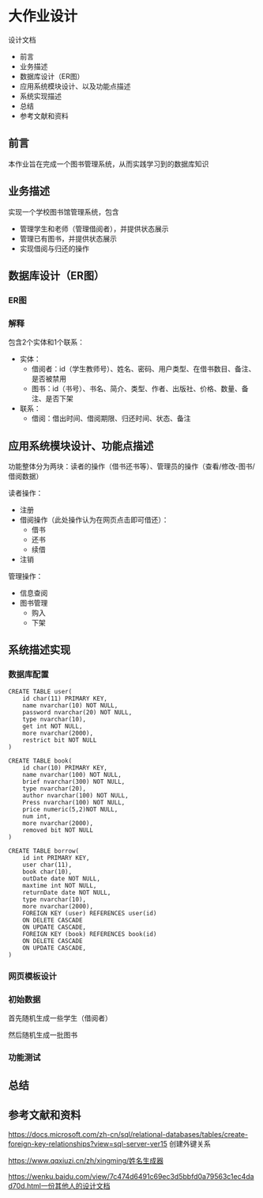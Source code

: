 # 大作业设计

设计文档
* 前言
* 业务描述
* 数据库设计（ER图）
* 应用系统模块设计、以及功能点描述
* 系统实现描述
* 总结
* 参考文献和资料

## 前言

本作业旨在完成一个图书管理系统，从而实践学习到的数据库知识

## 业务描述

实现一个学校图书馆管理系统，包含
* 管理学生和老师（管理借阅者），并提供状态展示
* 管理已有图书，并提供状态展示
* 实现借阅与归还的操作

## 数据库设计（ER图）

### ER图







### 解释

包含2个实体和1个联系：

* 实体：
  * 借阅者：id（学生教师号）、姓名、密码、用户类型、在借书数目、备注、是否被禁用
  * 图书：id（书号）、书名、简介、类型、作者、出版社、价格、数量、备注、是否下架
* 联系：
  * 借阅：借出时间、借阅期限、归还时间、状态、备注



## 应用系统模块设计、功能点描述

功能整体分为两块：读者的操作（借书还书等）、管理员的操作（查看/修改-图书/借阅数据）

读者操作：

* 注册
* 借阅操作（此处操作认为在网页点击即可借还）：
  * 借书
  * 还书
  * 续借
* 注销

管理操作：

* 信息查阅
* 图书管理
  * 购入
  * 下架



## 系统描述实现

### 数据库配置

```mssql
CREATE TABLE user(
    id char(11) PRIMARY KEY,
    name nvarchar(10) NOT NULL,
    password nvarchar(20) NOT NULL,
    type nvarchar(10),
    get int NOT NULL,
    more nvarchar(2000),
    restrict bit NOT NULL
)
```

```mssql
CREATE TABLE book(
    id char(10) PRIMARY KEY,
    name nvarchar(100) NOT NULL,
    brief nvarchar(300) NOT NULL,
    type nvarchar(20),
    author nvarchar(100) NOT NULL,
    Press nvarchar(100) NOT NULL,
    price numeric(5,2)NOT NULL,
    num int,
    more nvarchar(2000),
    removed bit NOT NULL
)
```

```mssql
CREATE TABLE borrow(
    id int PRIMARY KEY,
    user char(11),
    book char(10),
    outDate date NOT NULL,
    maxtime int NOT NULL,
    returnDate date NOT NULL,
    type nvarchar(10),
    more nvarchar(2000),
    FOREIGN KEY (user) REFERENCES user(id) 
    ON DELETE CASCADE
    ON UPDATE CASCADE,
    FOREIGN KEY (book) REFERENCES book(id) 
    ON DELETE CASCADE
    ON UPDATE CASCADE,  
)
```





### 网页模板设计

### 初始数据


首先随机生成一些学生（借阅者）


然后随机生成一批图书

### 功能测试

## 总结

## 参考文献和资料

https://docs.microsoft.com/zh-cn/sql/relational-databases/tables/create-foreign-key-relationships?view=sql-server-ver15
创建外键关系

https://www.qqxiuzi.cn/zh/xingming/姓名生成器

https://wenku.baidu.com/view/7c474d6491c69ec3d5bbfd0a79563c1ec4dad70d.html一份其他人的设计文档